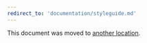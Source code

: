 ```yaml
---
redirect_to: 'documentation/styleguide.md'
---
```


This document was moved to [another location](documentation/styleguide.md).

<!-- This redirect file can be deleted February 1, 2021, or later. -->
<!-- Before deletion, see: https://docs.gitlab.com/ee/development/documentation/#move-or-rename-a-page -->
